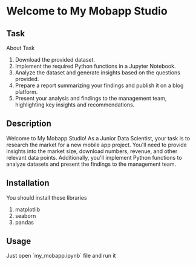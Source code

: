 # Welcome to My Mobapp Studio
 <h2>Task</h2>
    <p>About Task</p>
<ol>
    <li>Download the provided dataset.</li>
    <li>Implement the required Python functions in a Jupyter Notebook.</li>
    <li>Analyze the dataset and generate insights based on the questions provided.</li>
    <li>Prepare a report summarizing your findings and publish it on a blog platform.</li>
    <li>Present your analysis and findings to the management team, highlighting key insights and recommendations.</li>
</ol>
<h2>Description</h2>
<p>Welcome to My Mobapp Studio! As a Junior Data Scientist, your task is to research the market for a new mobile app project. You'll need to provide insights into the market size, download numbers, revenue, and other relevant data points. Additionally, you'll implement Python functions to analyze datasets and present the findings to the management team.</p>

<h2>Installation</h2>
<p>You should install these libraries</p>
<ol>
    <li>matplotlib</li>
    <li>seaborn</li>
    <li>pandas</li>
</ol>

<h2>Usage</h2>
<p>Just open `my_mobapp.ipynb` file and run it</p>


